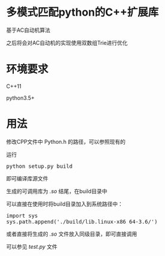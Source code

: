 # 多模式匹配python的C++扩展库

基于AC自动机算法

之后将会对AC自动机的实现使用双数组Trie进行优化

# 环境要求

C++11

python3.5+

# 用法

修改CPP文件中 Python.h 的路径，可以参照现有的

运行

<pre>
python setup.py build
</pre>

即可编译库源文件

生成的可调用库为 *.so* 结尾，在build目录中

可以直接在使用时将build目录加入到系统路径中：
<pre>
import sys
sys.path.append('./build/lib.linux-x86_64-3.6/')
</pre>

或者直接将生成的 *.so* 文件放入同级目录，即可直接调用

可以参见 *test.py* 文件